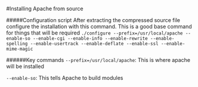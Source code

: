 #Installing Apache from source

#####Configuration script
After extracting the compressed source file configure the installation with this command. This is a good base command for things that will be required
`./configure --prefix=/usr/local/apache --enable-so --enable-cgi --enable-info --enable-rewrite --enable-spelling --enable-usertrack --enable-deflate --enable-ssl --enable-mime-magic`

######Key commands
`--prefix=/usr/local/apache`: This is where apache will be installed

`--enable-so`: This tells Apache to build modules 